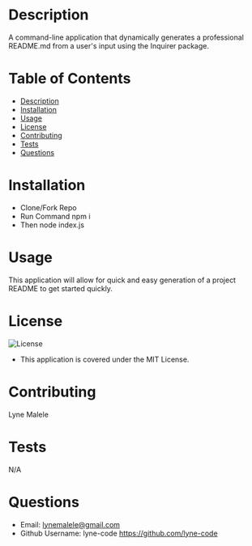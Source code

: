 # Description
A command-line application that dynamically generates a professional README.md from a user's input using the Inquirer package.

# Table of Contents
  * [Description](https://github.com)
  * [Installation](http://github.com)
  * [Usage](http://github.com)
  * [License](http://github.com)
  * [Contributing](http://github.com)
  * [Tests](http://github.com)
  * [Questions](http://github.com)
  
 # Installation
   * Clone/Fork Repo
   * Run Command npm i
   * Then node index.js
 
 # Usage
   This application will allow for quick and easy generation of a project README to get started quickly.
 
 # License
 ![License](https://img.shields.io/github/license/macklinu/mit-license.svg)
 - This application is covered under the MIT License.
  
 
 # Contributing
   Lyne Malele
 
 # Tests
   N/A
 
 # Questions
   * Email: lynemalele@gmail.com
   * Github Username: lyne-code https://github.com/lyne-code
